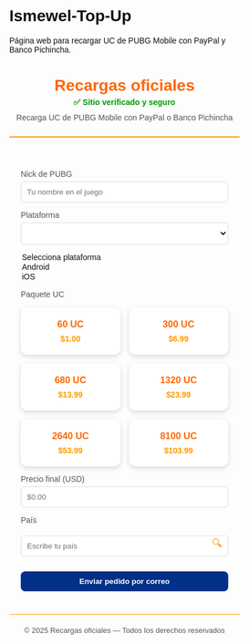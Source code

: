 # Ismewel-Top-Up
Página web para recargar UC de PUBG Mobile con PayPal y Banco Pichincha.
<html lang="es">
<head>
<meta charset="UTF-8">
<meta name="viewport" content="width=device-width, initial-scale=1.0">
<title>Recargas oficiales — UC PUBG Mobile</title>
<style>
:root {
  --primary:#ff6600;
  --accent:#ff9900;
  --bg:#fdfdfd;
  --card-bg:#ffffff;
  --text:#111;
  --muted:#555;
  --btn:#003087;
}
*{box-sizing:border-box;}
body{margin:0;font-family:'Poppins',sans-serif;background:var(--bg);color:var(--text);}
header{padding:25px 10px;text-align:center;border-bottom:2px solid var(--accent);}
header h1{font-size:28px;margin:0;color:var(--primary);}
header p{margin:5px 0 0;color:var(--muted);}
main{max-width:1000px;margin:30px auto;padding:0 20px;}
label{display:block;margin-top:10px;font-size:14px;color:var(--muted);}
input,select{width:100%;margin-top:5px;padding:10px;border-radius:6px;border:1px solid #ddd;background:#fff;color:#111;}
input[type="text"]#country{padding-right:35px;}
.btn{margin-top:12px;background:var(--btn);color:#fff;padding:10px 14px;border:none;border-radius:8px;cursor:pointer;font-weight:600;transition:background .2s;width:100%;}
.btn:hover{background:#002060;}
.order-summary{margin-top:15px;padding:10px;border:1px dashed var(--accent);border-radius:8px;font-size:13px;color:var(--muted);}
footer{text-align:center;padding:20px;margin-top:40px;border-top:1px solid var(--accent);font-size:13px;color:var(--muted);}
.verified{color:#009900;font-weight:700;font-size:14px;margin-bottom:10px;}
.cards{display:grid;grid-template-columns:repeat(auto-fit,minmax(140px,1fr));gap:15px;margin-top:15px;}
.card{background:var(--card-bg);border-radius:12px;padding:20px;text-align:center;box-shadow:0 3px 8px rgba(0,0,0,0.15);cursor:pointer;transition:transform 0.2s,box-shadow 0.2s;}
.card:hover{transform:translateY(-5px);box-shadow:0 8px 20px rgba(0,0,0,0.3);}
.card h3{margin:0;color:var(--primary);}
.card p{margin:8px 0 0;font-weight:700;color:var(--accent);}
.payment-methods{display:none;margin-top:15px;}
.payment-method{padding:10px;border:1px solid #ddd;border-radius:8px;margin-top:8px;background:#fafafa;}
.payment-method strong{color:var(--primary);}
.search-container{position:relative;}
.search-container button{
  position:absolute;right:5px;top:50%;transform:translateY(-50%);
  border:none;background:transparent;cursor:pointer;font-size:18px;color:var(--accent);
}
</style>
</head>
<body>
<header>
  <h1>Recargas oficiales</h1>
  <p class="verified">✅ Sitio verificado y seguro</p>
  <p>Recarga UC de PUBG Mobile con PayPal o Banco Pichincha</p>
</header>

<main>
<form id="order-form">
<label>Nick de PUBG</label>
<input type="text" id="nick" required placeholder="Tu nombre en el juego">

<label>Plataforma</label>
<select id="platform" required>
<option value="">Selecciona plataforma</option>
<option value="Android">Android</option>
<option value="iOS">iOS</option>
</select>

<label>Paquete UC</label>
<div class="cards">
  <div class="card" data-uc="60" data-price="1">
    <h3>60 UC</h3>
    <p>$1.00</p>
  </div>
  <div class="card" data-uc="300" data-price="6.99">
    <h3>300 UC</h3>
    <p>$6.99</p>
  </div>
  <div class="card" data-uc="680" data-price="13.99">
    <h3>680 UC</h3>
    <p>$13.99</p>
  </div>
  <div class="card" data-uc="1320" data-price="23.99">
    <h3>1320 UC</h3>
    <p>$23.99</p>
  </div>
  <div class="card" data-uc="2640" data-price="53.99">
    <h3>2640 UC</h3>
    <p>$53.99</p>
  </div>
  <div class="card" data-uc="8100" data-price="103.99">
    <h3>8100 UC</h3>
    <p>$103.99</p>
  </div>
</div>

<label>Precio final (USD)</label>
<input type="text" id="price" readonly placeholder="$0.00">

<label>País</label>
<div class="search-container">
  <input list="countries" id="country" placeholder="Escribe tu país" required>
  <button type="button">🔍</button>
</div>
<datalist id="countries">
<!-- Lista completa de países -->
<option value="Afganistán"><option value="Albania"><option value="Alemania"><option value="Andorra"><option value="Angola">
<option value="Argentina"><option value="Armenia"><option value="Australia"><option value="Austria"><option value="Azerbaiyán">
<option value="Bahamas"><option value="Bangladés"><option value="Barbados"><option value="Bélgica"><option value="Belice">
<option value="Bolivia"><option value="Brasil"><option value="Canadá"><option value="Chile"><option value="China">
<option value="Colombia"><option value="Costa Rica"><option value="Cuba"><option value="Ecuador"><option value="España">
<option value="Estados Unidos"><option value="Francia"><option value="Grecia"><option value="Guatemala"><option value="Honduras">
<option value="India"><option value="Indonesia"><option value="Italia"><option value="Japón"><option value="México">
<option value="Perú"><option value="Venezuela"><option value="Uruguay"><option value="Paraguay"><option value="Portugal">
<!-- Agrega más según necesites -->
</datalist>

<div class="payment-methods" id="payment-methods">
  <div class="payment-method" id="paypal-method">
    🌐 PayPal / Tarjeta: <a id="paypal-link" href="https://www.paypal.me/ismaelquintero2018/1" target="_blank">Pagar con PayPal</a>
  </div>
  <div class="payment-method" id="bank-method">
    💳 Banco Pichincha (solo Ecuador): <strong>2212896512</strong>
  </div>
</div>

<button class="btn" type="submit">Enviar pedido por correo</button>
</form>
</main>

<footer>© 2025 Recargas oficiales — Todos los derechos reservados</footer>

<script>
// Selección de paquete con tarjetas
const cards = document.querySelectorAll('.card');
const priceInput = document.getElementById('price');
const paypalLink = document.getElementById('paypal-link');
const paymentMethods = document.getElementById('payment-methods');

cards.forEach(card=>{
  card.addEventListener('click',()=>{
    cards.forEach(c=>c.style.border="none");
    card.style.border="2px solid var(--primary)";
    const price = card.dataset.price;
    const uc = card.dataset.uc;
    priceInput.value = `$${price}`;
    paypalLink.href = `https://www.paypal.me/ismaelquintero2018/${price}`;
    // Mostrar métodos de pago
    paymentMethods.style.display = 'block';
  });
});

// Enviar formulario por mail
document.getElementById('order-form').addEventListener('submit', e=>{
  e.preventDefault();
  const nick = document.getElementById('nick').value;
  const platform = document.getElementById('platform').value;
  const uc = document.querySelector('.card[style*="border"]')?.dataset.uc || '';
  const price = priceInput.value;
  const country = document.getElementById('country').value;
  const method = (country.toLowerCase() === 'ecuador') ? 'Banco Pichincha / PayPal' : 'PayPal / Tarjeta';
  const subject = encodeURIComponent(`Nueva orden UC -
